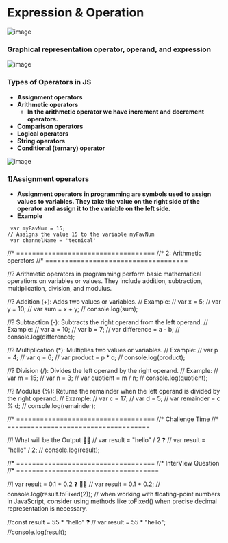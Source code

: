 # Expression & Operation

![image](https://github.com/user-attachments/assets/ffe09cfd-8101-4857-8437-a89ab23689e3)
### Graphical representation operator, operand, and expression
![image](https://github.com/user-attachments/assets/980501fc-8e7d-44bf-9209-093465ee8af2)

### Types of Operators in JS
- **Assignment operators**
- **Arithmetic operators**
  - **In the arithmetic operator we have increment and decrement operators.**
- **Comparison operators**
- **Logical operators**
- **String operators**
- **Conditional (ternary) operator**

![image](https://github.com/user-attachments/assets/1ae216ff-9f37-4003-871e-901329f9d78c)

### 1)Assignment operators
- **Assignment operators in programming are symbols used to assign values to variables. They take the value on the right side of the operator and assign it to the variable on the left side.**
- **Example**
```
 var myFavNum = 15;
// Assigns the value 15 to the variable myFavNum
 var channelName = 'tecnical'
```

//* ===================================
//* 2: Arithmetic operators
//* ====================================

//? Arithmetic operators in programming perform basic mathematical operations on variables or values. They include addition, subtraction, multiplication, division, and modulus.

//? Addition (+): Adds two values or variables.
// Example:
// var x = 5;
// var y = 10;
// var sum = x + y;
// console.log(sum);

//? Subtraction (-): Subtracts the right operand from the left operand.
// Example:
// var a = 10;
// var b = 7;
// var difference = a - b;
// console.log(difference);

//? Multiplication (*): Multiplies two values or variables.
// Example:
// var p = 4;
// var q = 6;
// var product = p * q;
// console.log(product);

//? Division (/): Divides the left operand by the right operand.
// Example:
// var m = 15;
// var n = 3;
// var quotient = m / n;
// console.log(quotient);

//? Modulus (%): Returns the remainder when the left operand is divided by the right operand.
// Example:
// var c = 17;
// var d = 5;
// var remainder = c % d;
// console.log(remainder);

//* ===================================
//* Challenge Time
//* ====================================

//! What will be the Output 🤔💭
// var result = "hello" / 2 ❓
// var result = "hello" / 2;
// console.log(result);

//* ===================================
//*  InterView Question
//* ====================================

//! var result = 0.1 + 0.2 ❓ 🤔💭
// var result = 0.1 + 0.2;
// console.log(result.toFixed(2));
// when working with floating-point numbers in JavaScript, consider using methods like toFixed() when precise decimal representation is necessary.

//const result = 55 * "hello" ❓
// var result = 55 * "hello";
//console.log(result);
